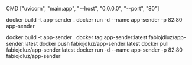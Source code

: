 CMD ["uvicorn", "main:app", "--host", "0.0.0.0", "--port", "80"]


docker build -t app-sender .
docker run -d --name app-sender -p 82:80 app-sender

docker build -t app-sender .
docker tag app-sender:latest fabiojdluz/app-sender:latest
docker push fabiojdluz/app-sender:latest
docker pull fabiojdluz/app-sender:latest
docker run -d --name app-sender -p 82:80 fabiojdluz/app-sender